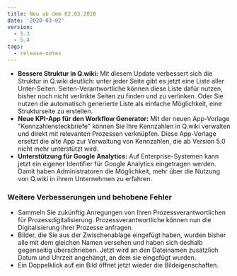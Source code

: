 ```yaml
---
title: Neu ab dem 02.03.2020
date: '2020-03-02'
version:
  - 5.3
  - 5.4
tags:
  - release-notes
---
```


- **Bessere Struktur in Q.wiki:** Mit diesem Update verbessert sich die Struktur in Q.wiki deutlich: unter jeder Seite gibt es jetzt eine Liste aller Unter-Seiten. Seiten-Verantwortliche können diese Liste dafür nutzen, bisher noch nicht verlinkte Seiten zu finden und zu verlinken. Oder Sie nutzen die automatisch generierte Liste als einfache Möglichkeit, eine Strukturseite zu erstellen.
- **Neue KPI-App für den Workflow Generator:** Mit der neuen App-Vorlage "Kennzahlensteckbriefe" können Sie Ihre Kennzahlen in Q.wiki verwalten und direkt mit relevanten Prozessen verknüpfen. Diese App-Vorlage ersetzt die alte App zur Verwaltung von Kennzahlen, die ab Version 5.0 nicht mehr unterstützt wird.
- **Unterstützung für Google Analytics:** Auf Enterprise-Systemen kann jetzt ein eigener Identifier für Google Analytics eingetragen werden. Damit haben Administratoren die Möglichkeit, mehr über die Nutzung von Q.wiki in ihrem Unternehmen zu erfahren.

### Weitere Verbesserungen und behobene Fehler

- Sammeln Sie zukünftig Anregungen von Ihren Prozessverantwortlichen für Prozessdigitalisierung. Prozessverantwortliche können nun die Digitalisierung ihrer Prozesse anfragen.
- Bilder, die Sie aus der Zwischenablage eingefügt haben, wurden bisher alle mit dem gleichen Namen versehen und haben sich deshalb gegenseitig überschrieben. Jetzt wird an den Dateinamen zusätzlich Datum und Uhrzeit angehängt, an dem sie eingefügt wurden.
- Ein Doppelklick auf ein Bild öffnet jetzt wieder die Bildeigenschaften.
